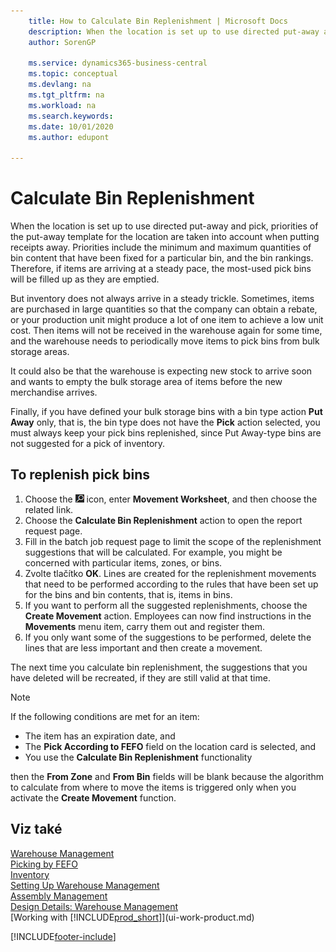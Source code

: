 ```yaml
---
    title: How to Calculate Bin Replenishment | Microsoft Docs
    description: When the location is set up to use directed put-away and pick, priorities of the put-away template for the location are taken into account when putting receipts away.
    author: SorenGP

    ms.service: dynamics365-business-central
    ms.topic: conceptual
    ms.devlang: na
    ms.tgt_pltfrm: na
    ms.workload: na
    ms.search.keywords:
    ms.date: 10/01/2020
    ms.author: edupont

---
```

# Calculate Bin Replenishment
When the location is set up to use directed put-away and pick, priorities of the put-away template for the location are taken into account when putting receipts away. Priorities include the minimum and maximum quantities of bin content that have been fixed for a particular bin, and the bin rankings. Therefore, if items are arriving at a steady pace, the most-used pick bins will be filled up as they are emptied.

But inventory does not always arrive in a steady trickle. Sometimes, items are purchased in large quantities so that the company can obtain a rebate, or your production unit might produce a lot of one item to achieve a low unit cost. Then items will not be received in the warehouse again for some time, and the warehouse needs to periodically move items to pick bins from bulk storage areas.

It could also be that the warehouse is expecting new stock to arrive soon and wants to empty the bulk storage area of items before the new merchandise arrives.

Finally, if you have defined your bulk storage bins with a bin type action **Put Away** only, that is, the bin type does not have the **Pick** action selected, you must always keep your pick bins replenished, since Put Away-type bins are not suggested for a pick of inventory.

## To replenish pick bins
1. Choose the ![Lightbulb that opens the Tell Me feature](media/ui-search/search_small.png "Tell me what you want to do") icon, enter **Movement Worksheet**, and then choose the related link.
2. Choose the **Calculate Bin Replenishment** action to open the report request page.
3. Fill in the batch job request page to limit the scope of the replenishment suggestions that will be calculated. For example, you might be concerned with particular items, zones, or bins.
4. Zvolte tlačítko **OK**. Lines are created for the replenishment movements that need to be performed according to the rules that have been set up for the bins and bin contents, that is, items in bins.
5. If you want to perform all the suggested replenishments, choose the **Create Movement** action. Employees can now find instructions in the **Movements** menu item, carry them out and register them.
6. If you only want some of the suggestions to be performed, delete the lines that are less important and then create a movement.

The next time you calculate bin replenishment, the suggestions that you have deleted will be recreated, if they are still valid at that time.

> [!NOTE]  
> If the following conditions are met for an item:
>
> - The item has an expiration date, and
> - The **Pick According to FEFO** field on the location card is selected, and
> - You use the **Calculate Bin Replenishment** functionality
>
> then the **From Zone** and **From Bin** fields will be blank because the algorithm to calculate from where to move the items is triggered only when you activate the **Create Movement** function.

## Viz také
[Warehouse Management](warehouse-manage-warehouse.md)  
[Picking by FEFO](warehouse-picking-by-fefo.md)  
[Inventory](inventory-manage-inventory.md)  
[Setting Up Warehouse Management](warehouse-setup-warehouse.md)     
[Assembly Management](assembly-assemble-items.md)    
[Design Details: Warehouse Management](design-details-warehouse-management.md)  
[Working with [!INCLUDE[prod_short](includes/prod_short.md)]](ui-work-product.md)


[!INCLUDE[footer-include](includes/footer-banner.md)]